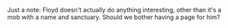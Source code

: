Just a note: Floyd doesn't actually do anything interesting, other than
it's a mob with a name and sanctuary. Should we bother having a page for
him?
